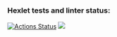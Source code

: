 ### Hexlet tests and linter status:
[![Actions Status](https://github.com/msouldze/frontend-project-lvl1/workflows/hexlet-check/badge.svg)](https://github.com/msouldze/frontend-project-lvl1/actions)
<a href="https://codeclimate.com/github/codeclimate/codeclimate/maintainability"><img src="https://api.codeclimate.com/v1/badges/a99a88d28ad37a79dbf6/maintainability" /></a>